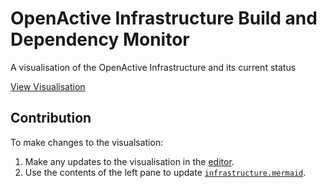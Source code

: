 # OpenActive Infrastructure Build and Dependency Monitor

A visualisation of the OpenActive Infrastructure and its current status

[View Visualisation](http://openactive.io/infrastructure-monitor/)

## Contribution

To make changes to the visualsation:

1. Make any updates to the visualisation in the [editor](http://openactive.io/infrastructure-monitor/editor.html).
2. Use the contents of the left pane to update [`infrastructure.mermaid`](https://github.com/openactive/infrastructure-monitor/blob/master/infrastructure.mermaid).
